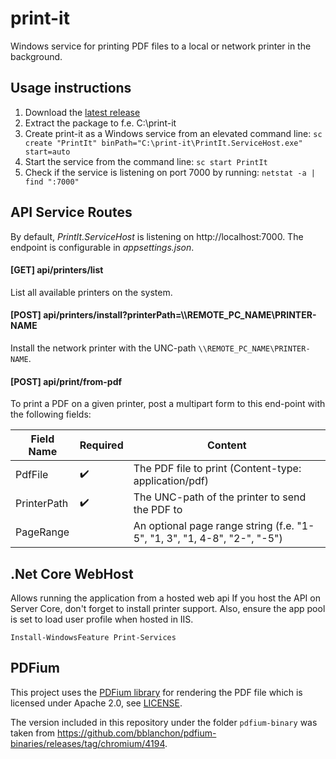 # print-it

Windows service for printing PDF files to a local or network printer in the background.

## Usage instructions

1. Download the [latest release](https://github.com/huysentruitw/print-it/releases/latest)
2. Extract the package to f.e. C:\print-it
3. Create print-it as a Windows service from an elevated command line: `sc create "PrintIt" binPath="C:\print-it\PrintIt.ServiceHost.exe" start=auto`
4. Start the service from the command line: `sc start PrintIt`
5. Check if the service is listening on port 7000 by running: `netstat -a | find ":7000"`

## API Service Routes

By default, _PrintIt.ServiceHost_ is listening on http://localhost:7000. The endpoint is configurable in _appsettings.json_.

#### [GET] api/printers/list

List all available printers on the system.

#### [POST] api/printers/install?printerPath=\\\\REMOTE_PC_NAME\\PRINTER-NAME

Install the network printer with the UNC-path `\\REMOTE_PC_NAME\PRINTER-NAME`. 

#### [POST] api/print/from-pdf

To print a PDF on a given printer, post a multipart form to this end-point with the following fields:

Field Name   | Required           | Content
------------ | ------------------ | ---------
PdfFile      | :heavy_check_mark: | The PDF file to print (Content-type: application/pdf)
PrinterPath  | :heavy_check_mark: | The UNC-path of the printer to send the PDF to
PageRange    |                    | An optional page range string (f.e. "1-5", "1, 3", "1, 4-8", "2-", "-5")

## .Net Core WebHost 
Allows running the application from a hosted web api
If you host the API on Server Core, don't forget to install printer support.
Also, ensure the app pool is set to load user profile when hosted in IIS.

`Install-WindowsFeature Print-Services`


## PDFium

This project uses the [PDFium library](https://pdfium.googlesource.com/) for rendering the PDF file which is licensed under Apache 2.0, see [LICENSE](pdfium-binary/LICENSE).

The version included in this repository under the folder `pdfium-binary` was taken from https://github.com/bblanchon/pdfium-binaries/releases/tag/chromium/4194.

